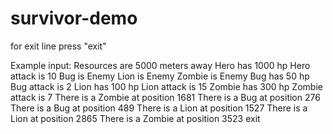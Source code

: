 # survivor-demo
for exit line press "exit"

Example input:
Resources are 5000 meters away
Hero has 1000 hp
Hero attack is 10
Bug is Enemy
Lion is Enemy
Zombie is Enemy
Bug has 50 hp
Bug attack is 2
Lion has 100 hp
Lion attack is 15
Zombie has 300 hp
Zombie attack is 7
There is a Zombie at position 1681
There is a Bug at position 276
There is a Bug at position 489
There is a Lion at position 1527
There is a Lion at position 2865
There is a Zombie at position 3523
exit
